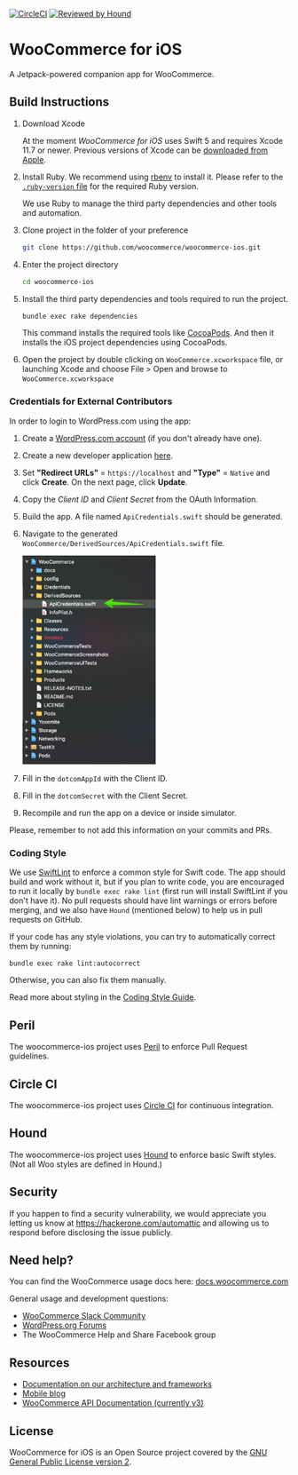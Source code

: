 
[![CircleCI](https://circleci.com/gh/woocommerce/woocommerce-ios.svg?style=svg)](https://circleci.com/gh/woocommerce/woocommerce-ios)
[![Reviewed by Hound](https://img.shields.io/badge/Reviewed_by-Hound-8E64B0.svg)](https://houndci.com)

# WooCommerce for iOS

A Jetpack-powered companion app for WooCommerce.

## Build Instructions

1. Download Xcode

    At the moment *WooCommerce for iOS* uses Swift 5 and requires Xcode 11.7 or newer. Previous versions of Xcode can be [downloaded from Apple](https://developer.apple.com/downloads/index.action).

2. Install Ruby. We recommend using [rbenv](https://github.com/rbenv/rbenv) to install it. Please refer to the [`.ruby-version` file](.ruby-version) for the required Ruby version.

    We use Ruby to manage the third party dependencies and other tools and automation.

2. Clone project in the folder of your preference

    ```bash
    git clone https://github.com/woocommerce/woocommerce-ios.git
    ````

3. Enter the project directory

    ```bash
    cd woocommerce-ios
    ```

4. Install the third party dependencies and tools required to run the project.


    ```bash
    bundle exec rake dependencies
    ```

    This command installs the required tools like [CocoaPods](https://cocoapods.org/). And then it installs the iOS project dependencies using CocoaPods.

5. Open the project by double clicking on `WooCommerce.xcworkspace` file, or launching Xcode and choose File > Open and browse to `WooCommerce.xcworkspace`

### Credentials for External Contributors

In order to login to WordPress.com using the app:

1. Create a [WordPress.com account](https://wordpress.com/start/user) (if you don't already have one).
2. Create a new developer application [here](https://developer.wordpress.com/apps/).
3. Set **"Redirect URLs"** = `https://localhost` and **"Type"** = `Native` and click **Create**. On the next page, click **Update**.
4. Copy the *Client ID* and *Client Secret* from the OAuth Information.
5. Build the app. A file named `ApiCredentials.swift` should be generated. 
6. Navigate to the generated `WooCommerce/DerivedSources/ApiCredentials.swift` file.

    <img src="docs/images/apicredentials-location.png" width="240">

7. Fill in the `dotcomAppId` with the Client ID.
8. Fill in the `dotcomSecret` with the Client Secret.
9. Recompile and run the app on a device or inside simulator.

Please, remember to not add this information on your commits and PRs.

### Coding Style

We use [SwiftLint](https://github.com/realm/SwiftLint) to enforce a common style for Swift code. The app should build and work without it, but if you plan to write code, you are encouraged to run it locally by `bundle exec rake lint` (first run will install SwiftLint if you don't have it). No pull requests should have lint warnings or errors before merging, and we also have `Hound` (mentioned below) to help us in pull requests on GitHub.

If your code has any style violations, you can try to automatically correct them by running:

```
bundle exec rake lint:autocorrect
```

Otherwise, you can also fix them manually.

Read more about styling in the [Coding Style Guide](docs/coding-style-guide.md).

## Peril

The woocommerce-ios project uses [Peril](https://danger.systems/js/guides/peril.html) to enforce Pull Request guidelines.

## Circle CI

The woocommerce-ios project uses [Circle CI](https://circleci.com/gh/woocommerce/woocommerce-ios) for continuous integration.

## Hound
The woocommerce-ios project uses [Hound](https://houndci.com) to enforce basic Swift styles. (Not all Woo styles are defined in Hound.)

## Security

If you happen to find a security vulnerability, we would appreciate you letting us know at https://hackerone.com/automattic and allowing us to respond before disclosing the issue publicly.

## Need help? ##

You can find the WooCommerce usage docs here: [docs.woocommerce.com](https://docs.woocommerce.com/)

General usage and development questions:

* [WooCommerce Slack Community](https://woocommerce.com/community-slack/)
* [WordPress.org Forums](https://wordpress.org/support/plugin/woocommerce)
* The WooCommerce Help and Share Facebook group

## Resources

- [Documentation on our architecture and frameworks](https://github.com/woocommerce/woocommerce-ios/tree/develop/docs)
- [Mobile blog](https://mobile.blog)
- [WooCommerce API Documentation (currently v3)](https://woocommerce.github.io/woocommerce-rest-api-docs/#introduction)

## License

WooCommerce for iOS is an Open Source project covered by the [GNU General Public License version 2](LICENSE).
